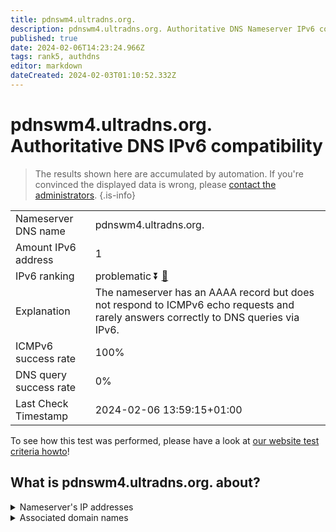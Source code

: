 ```yaml
---
title: pdnswm4.ultradns.org.
description: pdnswm4.ultradns.org. Authoritative DNS Nameserver IPv6 compatibility
published: true
date: 2024-02-06T14:23:24.966Z
tags: rank5, authdns
editor: markdown
dateCreated: 2024-02-03T01:10:52.332Z
---
```


# pdnswm4.ultradns.org. Authoritative DNS IPv6 compatibility

> The results shown here are accumulated by automation. If you're convinced the displayed data is wrong, please [contact the administrators](/howto/chat). 
{.is-info}




|   |   |
| - | - |
| Nameserver DNS name | pdnswm4.ultradns.org.
| Amount IPv6 address | 1
| IPv6 ranking | problematic :arrow_double_down: [🔗](/howto/ranking) |
| Explanation | The nameserver has an AAAA record but does not respond to ICMPv6 echo requests and rarely answers correctly to DNS queries via IPv6. |
| ICMPv6 success rate | 100%|
| DNS query success rate | 0% |
| Last Check Timestamp | 2024-02-06 13:59:15+01:00 |

To see how this test was performed, please have a look at [our website test criteria howto](/howto/testcriteria/authdns)!


## What is pdnswm4.ultradns.org. about?




<details>
<summary>Nameserver's IP addresses</summary>

2001:502:4612::4

</details>



<details>
<summary>Associated domain names</summary>

www.walmart.com

</details>
